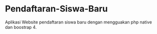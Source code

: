 # Pendaftaran-Siswa-Baru
Aplikasi Website pendaftaran siswa baru dengan mengguakan php native dan boostrap 4.
